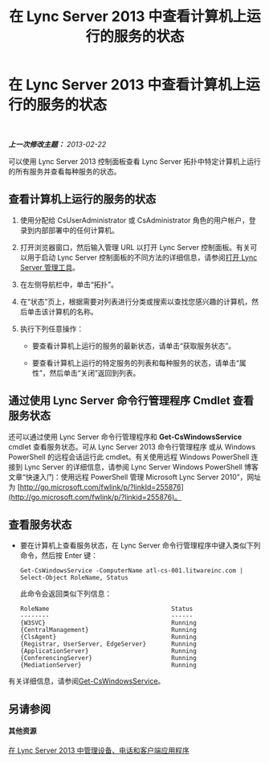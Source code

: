 ﻿---
title: 在 Lync Server 2013 中查看计算机上运行的服务的状态
TOCTitle: 在 Lync Server 2013 中查看计算机上运行的服务的状态
ms:assetid: f41918e7-4c02-431e-840a-88a1f36ae499
ms:mtpsurl: https://technet.microsoft.com/zh-cn/library/Gg182606(v=OCS.15)
ms:contentKeyID: 49314735
ms.date: 05/19/2016
mtps_version: v=OCS.15
ms.translationtype: HT
---

# 在 Lync Server 2013 中查看计算机上运行的服务的状态

 

_**上一次修改主题：** 2013-02-22_

可以使用 Lync Server 2013 控制面板查看 Lync Server 拓扑中特定计算机上运行的所有服务并查看每种服务的状态。

## 查看计算机上运行的服务的状态

1.  使用分配给 CsUserAdministrator 或 CsAdministrator 角色的用户帐户，登录到内部部署中的任何计算机。

2.  打开浏览器窗口，然后输入管理 URL 以打开 Lync Server 控制面板。有关可以用于启动 Lync Server 控制面板的不同方法的详细信息，请参阅[打开 Lync Server 管理工具](lync-server-2013-open-lync-server-administrative-tools.md)。

3.  在左侧导航栏中，单击“拓扑”。

4.  在“状态”页上，根据需要对列表进行分类或搜索以查找您感兴趣的计算机，然后单击该计算机的名称。

5.  执行下列任意操作：
    
      - 要查看计算机上运行的服务的最新状态，请单击“获取服务状态”。
    
      - 要查看计算机上运行的特定服务的列表和每种服务的状态，请单击“属性”，然后单击“关闭”返回到列表。

## 通过使用 Lync Server 命令行管理程序 Cmdlet 查看服务状态

还可以通过使用 Lync Server 命令行管理程序和 **Get-CsWindowsService** cmdlet 查看服务状态。可从 Lync Server 2013 命令行管理程序 或从 Windows PowerShell 的远程会话运行此 cmdlet。有关使用远程 Windows PowerShell 连接到 Lync Server 的详细信息，请参阅 Lync Server Windows PowerShell 博客文章“快速入门：使用远程 PowerShell 管理 Microsoft Lync Server 2010”，网址为 [http://go.microsoft.com/fwlink/p/?linkId=255876](http://go.microsoft.com/fwlink/p/?linkid=255876)。

## 查看服务状态

  - 要在计算机上查看服务状态，在 Lync Server 命令行管理程序中键入类似下列命令，然后按 Enter 键：
    
        Get-CsWindowsService -ComputerName atl-cs-001.litwareinc.com | Select-Object RoleName, Status
    
    此命令会返回类似下列信息：
    
        RoleName                                  Status
        --------                                  ------
        {W3SVC}                                   Running
        {CentralManagement}                       Running
        {ClsAgent}                                Running
        {Registrar, UserServer, EdgeServer}       Running
        {ApplicationServer}                       Running
        {ConferencingServer}                      Running
        {MediationServer}                         Running

有关详细信息，请参阅[Get-CsWindowsService](get-cswindowsservice.md)。

## 另请参阅

#### 其他资源

[在 Lync Server 2013 中管理设备、电话和客户端应用程序](lync-server-2013-managing-devices-phones-and-client-applications.md)

